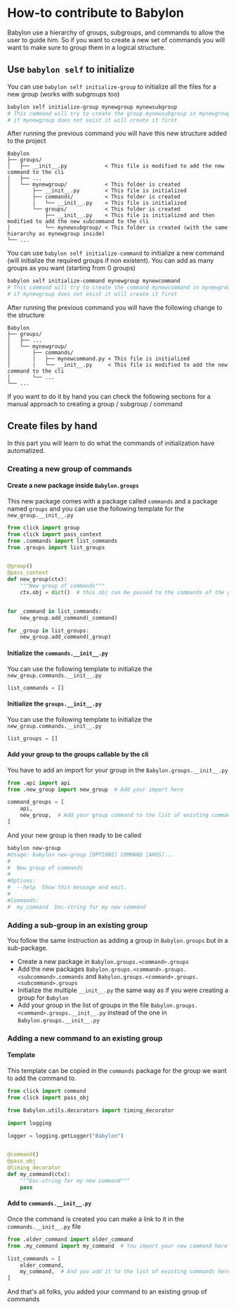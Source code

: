 # How-to contribute to Babylon

Babylon use a hierarchy of groups, subgroups, and commands to allow the user to guide him. So if you want to create a
new set of commands you will want to make sure to group them in a logical structure.

## Use `babylon self` to initialize

You can use `babylon self initialize-group` to initialize all the files for a new group (works with subgroups too)

```bash
babylon self initialize-group mynewgroup mynewsubgroup
# This command will try to create the group mynewsubgroup in mynewgroup
# if mynewgroup does not exist it will create it first
```

After running the previous command you will have this new structure added to the project

```text
Babylon
├── groups/
│   ├── __init__.py            < This file is modified to add the new command to the cli
│   ├── ...
│   └── mynewgroup/            < This folder is created
│       ├── __init__.py        < This file is initialized
│       ├── commands/          < This folder is created
│       |   └── __init__.py    < This file is initialized
│       └── groups/            < This folder is created
│           ├── __init__.py    < This file is initialized and then modified to add the new subcommand to the cli
│           └── mynewsubgroup/ < This folder is created (with the same hierarchy as mynewgroup inside)
└── ...
```

You can use `babylon self initialize-command` to initialize a new command (will initialize the required groups if non
existent). You can add as many groups as you want (starting from 0 groups)

```bash
babylon self initialize-command mynewgroup mynewcommand
# This command will try to create the command mynewcommand in mynewgroup
# if mynewgroup does not exist it will create it first
```

After running the previous command you will have the following change to the structure

```text
Babylon
├── groups/
│   ├── ...
│   └── mynewgroup/
│       ├── commands/
│       |   ├── mynewcommand.py < This file is initialized
│       |   └── __init__.py     < This file is modified to add the new command to the cli
│       └── ...
└── ...
```

If you want to do it by hand you can check the following sections for a manual approach to creating a group / subgroup /
command

## Create files by hand

In this part you will learn to do what the commands of initialization have automatized.

### Creating a new group of commands

#### Create a new package inside `Babylon.groups`

This new package comes with a package called `commands` and a package named `groups` and you can use the following
template for the `new_group.__init__.py`

```python
from click import group
from click import pass_context
from .commands import list_commands
from .groups import list_groups


@group()
@pass_context
def new_group(ctx):
    """New group of commands"""
    ctx.obj = dict()  # this obj can be passed to the commands of the group by using the click.pass_obj decorator


for _command in list_commands:
    new_group.add_command(_command)

for _group in list_groups:
    new_group.add_command(_group)
```

#### Initialize the `commands.__init__.py`

You can use the following template to initialize the `new_group.commands.__init__.py`

```python
list_commands = []
```

#### Initialize the `groups.__init__.py`

You can use the following template to initialize the `new_group.commands.__init__.py`

```python
list_groups = []
```

#### Add your group to the groups callable by the cli

You have to add an import for your group in the `Babylon.groups.__init__.py`

```python
from .api import api
from .new_group import new_group  # Add your import here

command_groups = [
    api,
    new_group,  # Add your group command to the list of existing commands
]
```

And your new group is then ready to be called

```bash
babylon new-group
#Usage: babylon new-group [OPTIONS] COMMAND [ARGS]...
#
#  New group of commands
#
#Options:
#  --help  Show this message and exit.
#
#Commands:
#  my_command  Doc-string for my new command
```

### Adding a sub-group in an existing group

You follow the same instruction as adding a group in `Babylon.groups` but in a sub-package.

- Create a new package in `Babylon.groups.<command>.groups`
- Add the new packages `Babylon.groups.<command>.groups.<subcommand>.commands`
  and `Babylon.groups.<command>.groups.<subcommand>.groups`
- Initialize the multiple `__init__.py` the same way as if you were creating a group for `Babylon`
- Add your group in the list of groups in the file `Babylon.groups.<command>.groups.__init__.py` instead of the one
  in `Babylon.groups.__init__.py`

### Adding a new command to an existing group

#### Template

This template can be copied in the `commands` package for the group we want to add the command to.

```python
from click import command
from click import pass_obj

from Babylon.utils.decorators import timing_decorator

import logging

logger = logging.getLogger("Babylon")


@command()
@pass_obj
@timing_decorator
def my_command(ctx):
    """Doc-string for my new command"""
    pass
```

#### Add to `commands.__init__.py`

Once the command is created you can make a link to it in the `commands.__init__.py` file

```python
from .older_command import older_command
from .my_command import my_command  # You import your new command here

list_commands = [
    older_command,
    my_command,  # And you add it to the list of existing commands here
]
```

And that's all folks, you added your command to an existing group of commands